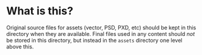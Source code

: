 # What is this?

Original source files for assets (vector, PSD, PXD, etc) should be kept in this directory when they are available. Final files used in any content should *not* be stored in this directory, but instead in the `assets` directory one level above this.

